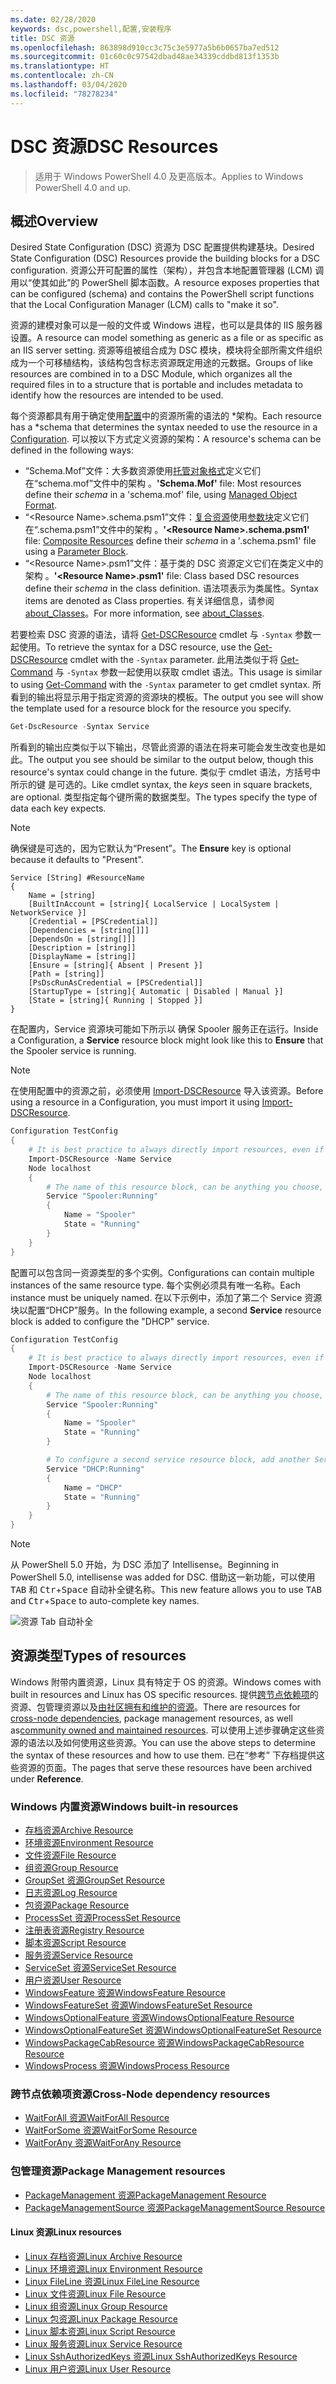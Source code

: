 ```yaml
---
ms.date: 02/28/2020
keywords: dsc,powershell,配置,安装程序
title: DSC 资源
ms.openlocfilehash: 863898d910cc3c75c3e5977a5b6b0657ba7ed512
ms.sourcegitcommit: 01c60c0c97542dbad48ae34339cddbd813f1353b
ms.translationtype: HT
ms.contentlocale: zh-CN
ms.lasthandoff: 03/04/2020
ms.locfileid: "78278234"
---
```

# <a name="dsc-resources"></a><span data-ttu-id="399ef-103">DSC 资源</span><span class="sxs-lookup"><span data-stu-id="399ef-103">DSC Resources</span></span>

> <span data-ttu-id="399ef-104">适用于 Windows PowerShell 4.0 及更高版本。</span><span class="sxs-lookup"><span data-stu-id="399ef-104">Applies to Windows PowerShell 4.0 and up.</span></span>

## <a name="overview"></a><span data-ttu-id="399ef-105">概述</span><span class="sxs-lookup"><span data-stu-id="399ef-105">Overview</span></span>

<span data-ttu-id="399ef-106">Desired State Configuration (DSC) 资源为 DSC 配置提供构建基块。</span><span class="sxs-lookup"><span data-stu-id="399ef-106">Desired State Configuration (DSC) Resources provide the building blocks for a DSC configuration.</span></span> <span data-ttu-id="399ef-107">资源公开可配置的属性（架构），并包含本地配置管理器 (LCM) 调用以“使其如此”的 PowerShell 脚本函数。</span><span class="sxs-lookup"><span data-stu-id="399ef-107">A resource exposes properties that can be configured (schema) and contains the PowerShell script functions that the Local Configuration Manager (LCM) calls to "make it so".</span></span>

<span data-ttu-id="399ef-108">资源的建模对象可以是一般的文件或 Windows 进程，也可以是具体的 IIS 服务器设置。</span><span class="sxs-lookup"><span data-stu-id="399ef-108">A resource can model something as generic as a file or as specific as an IIS server setting.</span></span> <span data-ttu-id="399ef-109">资源等组被组合成为 DSC 模块，模块将全部所需文件组织成为一个可移植结构，该结构包含标志资源既定用途的元数据。</span><span class="sxs-lookup"><span data-stu-id="399ef-109">Groups of like resources are combined in to a DSC Module, which organizes all the required files in to a structure that is portable and includes metadata to identify how the resources are intended to be used.</span></span>

<span data-ttu-id="399ef-110">每个资源都具有用于确定使用[配置](../configurations/configurations.md)中的资源所需的语法的 \*架构。</span><span class="sxs-lookup"><span data-stu-id="399ef-110">Each resource has a \*schema that determines the syntax needed to use the resource in a [Configuration](../configurations/configurations.md).</span></span>
<span data-ttu-id="399ef-111">可以按以下方式定义资源的架构：</span><span class="sxs-lookup"><span data-stu-id="399ef-111">A resource's schema can be defined in the following ways:</span></span>

- <span data-ttu-id="399ef-112"> “Schema.Mof”文件：大多数资源使用[托管对象格式](/windows/desktop/wmisdk/managed-object-format--mof-)定义它们在“schema.mof”文件中的架构  。</span><span class="sxs-lookup"><span data-stu-id="399ef-112">**'Schema.Mof'** file: Most resources define their _schema_ in a 'schema.mof' file, using [Managed Object Format](/windows/desktop/wmisdk/managed-object-format--mof-).</span></span>
- <span data-ttu-id="399ef-113"> “\<Resource Name\>.schema.psm1”文件：[复合资源](../configurations/compositeConfigs.md)使用[参数块](/powershell/module/microsoft.powershell.core/about/about_functions?view=powershell-6#functions-with-parameters)定义它们在“<ResourceName>.schema.psm1”文件中的架构  。</span><span class="sxs-lookup"><span data-stu-id="399ef-113">**'\<Resource Name\>.schema.psm1'** file: [Composite Resources](../configurations/compositeConfigs.md) define their *schema* in a '<ResourceName>.schema.psm1' file using a [Parameter Block](/powershell/module/microsoft.powershell.core/about/about_functions?view=powershell-6#functions-with-parameters).</span></span>
- <span data-ttu-id="399ef-114"> “\<Resource Name\>.psm1”文件：基于类的 DSC 资源定义它们在类定义中的架构  。</span><span class="sxs-lookup"><span data-stu-id="399ef-114">**'\<Resource Name\>.psm1'** file: Class based DSC resources define their _schema_ in the class definition.</span></span> <span data-ttu-id="399ef-115">语法项表示为类属性。</span><span class="sxs-lookup"><span data-stu-id="399ef-115">Syntax items are denoted as Class properties.</span></span> <span data-ttu-id="399ef-116">有关详细信息，请参阅 [about_Classes](/powershell/module/psdesiredstateconfiguration/about/about_classes_and_dsc)。</span><span class="sxs-lookup"><span data-stu-id="399ef-116">For more information, see [about_Classes](/powershell/module/psdesiredstateconfiguration/about/about_classes_and_dsc).</span></span>

<span data-ttu-id="399ef-117">若要检索 DSC 资源的语法，请将 [Get-DSCResource](/powershell/module/PSDesiredStateConfiguration/Get-DscResource) cmdlet 与 `-Syntax` 参数一起使用。</span><span class="sxs-lookup"><span data-stu-id="399ef-117">To retrieve the syntax for a DSC resource, use the [Get-DSCResource](/powershell/module/PSDesiredStateConfiguration/Get-DscResource) cmdlet with the `-Syntax` parameter.</span></span> <span data-ttu-id="399ef-118">此用法类似于将 [Get-Command](/powershell/module/microsoft.powershell.core/get-command) 与 `-Syntax` 参数一起使用以获取 cmdlet 语法。</span><span class="sxs-lookup"><span data-stu-id="399ef-118">This usage is similar to using [Get-Command](/powershell/module/microsoft.powershell.core/get-command) with the `-Syntax` parameter to get cmdlet syntax.</span></span> <span data-ttu-id="399ef-119">所看到的输出将显示用于指定资源的资源块的模板。</span><span class="sxs-lookup"><span data-stu-id="399ef-119">The output you see will show the template used for a resource block for the resource you specify.</span></span>

```powershell
Get-DscResource -Syntax Service
```

<span data-ttu-id="399ef-120">所看到的输出应类似于以下输出，尽管此资源的语法在将来可能会发生改变也是如此。</span><span class="sxs-lookup"><span data-stu-id="399ef-120">The output you see should be similar to the output below, though this resource's syntax could change in the future.</span></span> <span data-ttu-id="399ef-121">类似于 cmdlet 语法，方括号中所示的键  是可选的。</span><span class="sxs-lookup"><span data-stu-id="399ef-121">Like cmdlet syntax, the _keys_ seen in square brackets, are optional.</span></span> <span data-ttu-id="399ef-122">类型指定每个键所需的数据类型。</span><span class="sxs-lookup"><span data-stu-id="399ef-122">The types specify the type of data each key expects.</span></span>

> [!NOTE]
> <span data-ttu-id="399ef-123"> 确保键是可选的，因为它默认为“Present”。</span><span class="sxs-lookup"><span data-stu-id="399ef-123">The **Ensure** key is optional because it defaults to "Present".</span></span>

```output
Service [String] #ResourceName
{
    Name = [string]
    [BuiltInAccount = [string]{ LocalService | LocalSystem | NetworkService }]
    [Credential = [PSCredential]]
    [Dependencies = [string[]]]
    [DependsOn = [string[]]]
    [Description = [string]]
    [DisplayName = [string]]
    [Ensure = [string]{ Absent | Present }]
    [Path = [string]]
    [PsDscRunAsCredential = [PSCredential]]
    [StartupType = [string]{ Automatic | Disabled | Manual }]
    [State = [string]{ Running | Stopped }]
}
```

<span data-ttu-id="399ef-124">在配置内，Service  资源块可能如下所示以  确保 Spooler 服务正在运行。</span><span class="sxs-lookup"><span data-stu-id="399ef-124">Inside a Configuration, a **Service** resource block might look like this to **Ensure** that the Spooler service is running.</span></span>

> [!NOTE]
> <span data-ttu-id="399ef-125">在使用配置中的资源之前，必须使用 [Import-DSCResource](../configurations/import-dscresource.md) 导入该资源。</span><span class="sxs-lookup"><span data-stu-id="399ef-125">Before using a resource in a Configuration, you must import it using [Import-DSCResource](../configurations/import-dscresource.md).</span></span>

```powershell
Configuration TestConfig
{
    # It is best practice to always directly import resources, even if the resource is a built-in resource.
    Import-DSCResource -Name Service
    Node localhost
    {
        # The name of this resource block, can be anything you choose, as long as it is of type [String] as indicated by the schema.
        Service "Spooler:Running"
        {
            Name = "Spooler"
            State = "Running"
        }
    }
}
```

<span data-ttu-id="399ef-126">配置可以包含同一资源类型的多个实例。</span><span class="sxs-lookup"><span data-stu-id="399ef-126">Configurations can contain multiple instances of the same resource type.</span></span> <span data-ttu-id="399ef-127">每个实例必须具有唯一名称。</span><span class="sxs-lookup"><span data-stu-id="399ef-127">Each instance must be uniquely named.</span></span> <span data-ttu-id="399ef-128">在以下示例中，添加了第二个 Service  资源块以配置“DHCP”服务。</span><span class="sxs-lookup"><span data-stu-id="399ef-128">In the following example, a second **Service** resource block is added to configure the "DHCP" service.</span></span>

```powershell
Configuration TestConfig
{
    # It is best practice to always directly import resources, even if the resource is a built-in resource.
    Import-DSCResource -Name Service
    Node localhost
    {
        # The name of this resource block, can be anything you choose, as long as it is of type [String] as indicated by the schema.
        Service "Spooler:Running"
        {
            Name = "Spooler"
            State = "Running"
        }

        # To configure a second service resource block, add another Service resource block and use a unique name.
        Service "DHCP:Running"
        {
            Name = "DHCP"
            State = "Running"
        }
    }
}
```

> [!NOTE]
> <span data-ttu-id="399ef-129">从 PowerShell 5.0 开始，为 DSC 添加了 Intellisense。</span><span class="sxs-lookup"><span data-stu-id="399ef-129">Beginning in PowerShell 5.0, intellisense was added for DSC.</span></span> <span data-ttu-id="399ef-130">借助这一新功能，可以使用 <kbd>TAB</kbd> 和 <kbd>Ctr</kbd>+<kbd>Space</kbd> 自动补全键名称。</span><span class="sxs-lookup"><span data-stu-id="399ef-130">This new feature allows you to use <kbd>TAB</kbd> and <kbd>Ctr</kbd>+<kbd>Space</kbd> to auto-complete key names.</span></span>

![资源 Tab 自动补全](media/resources/resource-tabcompletion.png)

## <a name="types-of-resources"></a><span data-ttu-id="399ef-132">资源类型</span><span class="sxs-lookup"><span data-stu-id="399ef-132">Types of resources</span></span>

<span data-ttu-id="399ef-133">Windows 附带内置资源，Linux 具有特定于 OS 的资源。</span><span class="sxs-lookup"><span data-stu-id="399ef-133">Windows comes with built in resources and Linux has OS specific resources.</span></span> <span data-ttu-id="399ef-134">提供[跨节点依赖项](../configurations/crossNodeDependencies.md)的资源、包管理资源以及[由社区拥有和维护的资源](https://github.com/dsccommunity)。</span><span class="sxs-lookup"><span data-stu-id="399ef-134">There are resources for [cross-node dependencies](../configurations/crossNodeDependencies.md), package management resources, as well as[community owned and maintained resources](https://github.com/dsccommunity).</span></span> <span data-ttu-id="399ef-135">可以使用上述步骤确定这些资源的语法以及如何使用这些资源。</span><span class="sxs-lookup"><span data-stu-id="399ef-135">You can use the above steps to determine the syntax of these resources and how to use them.</span></span> <span data-ttu-id="399ef-136">已在“参考”  下存档提供这些资源的页面。</span><span class="sxs-lookup"><span data-stu-id="399ef-136">The pages that serve these resources have been archived under **Reference**.</span></span>

### <a name="windows-built-in-resources"></a><span data-ttu-id="399ef-137">Windows 内置资源</span><span class="sxs-lookup"><span data-stu-id="399ef-137">Windows built-in resources</span></span>

- [<span data-ttu-id="399ef-138">存档资源</span><span class="sxs-lookup"><span data-stu-id="399ef-138">Archive Resource</span></span>](../reference/resources/windows/archiveResource.md)
- [<span data-ttu-id="399ef-139">环境资源</span><span class="sxs-lookup"><span data-stu-id="399ef-139">Environment Resource</span></span>](../reference/resources/windows/environmentResource.md)
- [<span data-ttu-id="399ef-140">文件资源</span><span class="sxs-lookup"><span data-stu-id="399ef-140">File Resource</span></span>](../reference/resources/windows/fileResource.md)
- [<span data-ttu-id="399ef-141">组资源</span><span class="sxs-lookup"><span data-stu-id="399ef-141">Group Resource</span></span>](../reference/resources/windows/groupResource.md)
- [<span data-ttu-id="399ef-142">GroupSet 资源</span><span class="sxs-lookup"><span data-stu-id="399ef-142">GroupSet Resource</span></span>](../reference/resources/windows/groupSetResource.md)
- [<span data-ttu-id="399ef-143">日志资源</span><span class="sxs-lookup"><span data-stu-id="399ef-143">Log Resource</span></span>](../reference/resources/windows/logResource.md)
- [<span data-ttu-id="399ef-144">包资源</span><span class="sxs-lookup"><span data-stu-id="399ef-144">Package Resource</span></span>](../reference/resources/windows/packageResource.md)
- [<span data-ttu-id="399ef-145">ProcessSet 资源</span><span class="sxs-lookup"><span data-stu-id="399ef-145">ProcessSet Resource</span></span>](../reference/resources/windows/ProcessSetResource.md)
- [<span data-ttu-id="399ef-146">注册表资源</span><span class="sxs-lookup"><span data-stu-id="399ef-146">Registry Resource</span></span>](../reference/resources/windows/registryResource.md)
- [<span data-ttu-id="399ef-147">脚本资源</span><span class="sxs-lookup"><span data-stu-id="399ef-147">Script Resource</span></span>](../reference/resources/windows/scriptResource.md)
- [<span data-ttu-id="399ef-148">服务资源</span><span class="sxs-lookup"><span data-stu-id="399ef-148">Service Resource</span></span>](../reference/resources/windows/serviceResource.md)
- [<span data-ttu-id="399ef-149">ServiceSet 资源</span><span class="sxs-lookup"><span data-stu-id="399ef-149">ServiceSet Resource</span></span>](../reference/resources/windows/serviceSetResource.md)
- [<span data-ttu-id="399ef-150">用户资源</span><span class="sxs-lookup"><span data-stu-id="399ef-150">User Resource</span></span>](../reference/resources/windows/userResource.md)
- [<span data-ttu-id="399ef-151">WindowsFeature 资源</span><span class="sxs-lookup"><span data-stu-id="399ef-151">WindowsFeature Resource</span></span>](../reference/resources/windows/windowsFeatureResource.md)
- [<span data-ttu-id="399ef-152">WindowsFeatureSet 资源</span><span class="sxs-lookup"><span data-stu-id="399ef-152">WindowsFeatureSet Resource</span></span>](../reference/resources/windows/windowsFeatureSetResource.md)
- [<span data-ttu-id="399ef-153">WindowsOptionalFeature 资源</span><span class="sxs-lookup"><span data-stu-id="399ef-153">WindowsOptionalFeature Resource</span></span>](../reference/resources/windows/windowsOptionalFeatureResource.md)
- [<span data-ttu-id="399ef-154">WindowsOptionalFeatureSet 资源</span><span class="sxs-lookup"><span data-stu-id="399ef-154">WindowsOptionalFeatureSet Resource</span></span>](../reference/resources/windows/windowsOptionalFeatureSetResource.md)
- [<span data-ttu-id="399ef-155">WindowsPackageCabResource 资源</span><span class="sxs-lookup"><span data-stu-id="399ef-155">WindowsPackageCabResource Resource</span></span>](../reference/resources/windows/windowsPackageCabResource.md)
- [<span data-ttu-id="399ef-156">WindowsProcess 资源</span><span class="sxs-lookup"><span data-stu-id="399ef-156">WindowsProcess Resource</span></span>](../reference/resources/windows/windowsProcessResource.md)

### <a name="cross-node-dependency-resources"></a><span data-ttu-id="399ef-157">跨节点依赖项资源</span><span class="sxs-lookup"><span data-stu-id="399ef-157">Cross-Node dependency resources</span></span>

- [<span data-ttu-id="399ef-158">WaitForAll 资源</span><span class="sxs-lookup"><span data-stu-id="399ef-158">WaitForAll Resource</span></span>](../reference/resources/windows/waitForAllResource.md)
- [<span data-ttu-id="399ef-159">WaitForSome 资源</span><span class="sxs-lookup"><span data-stu-id="399ef-159">WaitForSome Resource</span></span>](../reference/resources/windows/waitForSomeResource.md)
- [<span data-ttu-id="399ef-160">WaitForAny 资源</span><span class="sxs-lookup"><span data-stu-id="399ef-160">WaitForAny Resource</span></span>](../reference/resources/windows/waitForAnyResource.md)

### <a name="package-management-resources"></a><span data-ttu-id="399ef-161">包管理资源</span><span class="sxs-lookup"><span data-stu-id="399ef-161">Package Management resources</span></span>

- [<span data-ttu-id="399ef-162">PackageManagement 资源</span><span class="sxs-lookup"><span data-stu-id="399ef-162">PackageManagement Resource</span></span>](../reference/resources/packagemanagement/PackageManagementDscResource.md)
- [<span data-ttu-id="399ef-163">PackageManagementSource 资源</span><span class="sxs-lookup"><span data-stu-id="399ef-163">PackageManagementSource Resource</span></span>](../reference/resources/packagemanagement/PackageManagementSourceDscResource.md)

#### <a name="linux-resources"></a><span data-ttu-id="399ef-164">Linux 资源</span><span class="sxs-lookup"><span data-stu-id="399ef-164">Linux resources</span></span>

- [<span data-ttu-id="399ef-165">Linux 存档资源</span><span class="sxs-lookup"><span data-stu-id="399ef-165">Linux Archive Resource</span></span>](../reference/resources/linux/lnxArchiveResource.md)
- [<span data-ttu-id="399ef-166">Linux 环境资源</span><span class="sxs-lookup"><span data-stu-id="399ef-166">Linux Environment Resource</span></span>](../reference/resources/linux/lnxEnvironmentResource.md)
- [<span data-ttu-id="399ef-167">Linux FileLine 资源</span><span class="sxs-lookup"><span data-stu-id="399ef-167">Linux FileLine Resource</span></span>](../reference/resources/linux/lnxFileLineResource.md)
- [<span data-ttu-id="399ef-168">Linux 文件资源</span><span class="sxs-lookup"><span data-stu-id="399ef-168">Linux File Resource</span></span>](../reference/resources/linux/lnxFileResource.md)
- [<span data-ttu-id="399ef-169">Linux 组资源</span><span class="sxs-lookup"><span data-stu-id="399ef-169">Linux Group Resource</span></span>](../reference/resources/linux/lnxGroupResource.md)
- [<span data-ttu-id="399ef-170">Linux 包资源</span><span class="sxs-lookup"><span data-stu-id="399ef-170">Linux Package Resource</span></span>](../reference/resources/linux/lnxPackageResource.md)
- [<span data-ttu-id="399ef-171">Linux 脚本资源</span><span class="sxs-lookup"><span data-stu-id="399ef-171">Linux Script Resource</span></span>](../reference/resources/linux/lnxScriptResource.md)
- [<span data-ttu-id="399ef-172">Linux 服务资源</span><span class="sxs-lookup"><span data-stu-id="399ef-172">Linux Service Resource</span></span>](../reference/resources/linux/lnxServiceResource.md)
- [<span data-ttu-id="399ef-173">Linux SshAuthorizedKeys 资源</span><span class="sxs-lookup"><span data-stu-id="399ef-173">Linux SshAuthorizedKeys Resource</span></span>](../reference/resources/linux/lnxSshAuthorizedKeysResource.md)
- [<span data-ttu-id="399ef-174">Linux 用户资源</span><span class="sxs-lookup"><span data-stu-id="399ef-174">Linux User Resource</span></span>](../reference/resources/linux/lnxUserResource.md)
